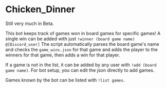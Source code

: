 # Chicken_Dinner
Still very much in Beta.

This bot keeps track of games won in board games for specific games!
A single win can be added with just `!winner (board game name) @[Discord_user]`
The script automatically parses the board game's name and checks the `game_wins.json` for that game and adds the player to the winners for that game, then adds a win for that player.

If a game is not in the list, it can be added by any user with `!add (board game name)`. For bot setup, you can edit the json directly to add games.

Games known by the bot can be listed with `!list games`.
